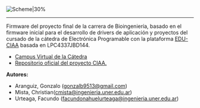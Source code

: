 
![Scheme|30%](fiuner.png)

-----------

Firmware del proyecto final de la carrera de Bioingeniería, basado en el firmware inicial para el desarrollo de drivers de aplicación y proyectos del cursado de la cátedra de Electrónica Programable con la plataforma [EDU-CIAA](www.proyecto-ciaa.com.ar/) basada en LPC4337JBD144. 

 *  [Campus Virtual de la Cátedra](http://campus.ingenieria.uner.edu.ar/course/view.php?id=190)
 *  [Repositorio oficial del proyecto CIAA.](https://github.com/ciaa)


**Autores:** 

 *  Aranguiz, Gonzalo (gonzalb9513@gmail.com)
 *  Mista, Christian(cmista@ingenieria.uner.edu.ar)
 *  Urteaga, Facundo (facundonahuelurteaga@ingenieria.uner.edu.ar)







